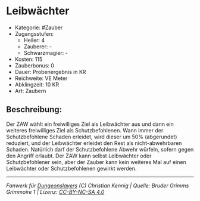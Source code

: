 # Leibwächter

- Kategorie: #Zauber
- Zugangsstufen:
  - Heiler: 4
  - Zauberer: -
  - Schwarzmagier: -
- Kosten: 115
- Zauberbonus: 0
- Dauer: Probenergebnis in KR
- Reichweite: VE Meter
- Abklingzeit: 10 KR
- Art: Zaubern

## Beschreibung:

Der ZAW wählt ein freiwilliges Ziel als Leibwächter aus und dann ein weiteres freiwilliges Ziel als Schutzbefohlenen. Wann immer der Schutzbefohlene Schaden erleidet, wird dieser um 50% (abgerundet) reduziert, und der Leibwächter erleidet den Rest als nicht-abwehrbaren Schaden. Natürlich darf der Schutzbefohlene Abwehr würfeln, sofern gegen den Angriff erlaubt. Der ZAW kann selbst Leibwächter oder Schutzbefohlener sein, aber der Zauber kann kein weiteres Mal auf einen Leibwächter oder Schutzbefohlenen gewirkt werden.

---

_Fanwerk für [Dungeonslayers](https://www.dungeonslayers.net/) (C) Christian Kennig | Quelle: Bruder Grimms Grimmoire 1 | Lizenz: [CC-BY-NC-SA 4.0](https://creativecommons.org/licenses/by-nc-sa/4.0/deed.de)_
